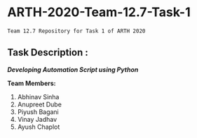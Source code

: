# ARTH-2020-Team-12.7-Task-1
`
Team 12.7 Repository for Task 1 of ARTH 2020
`

## Task Description :
***Developing Automation Script using Python***

**Team Members:**
  1. Abhinav Sinha
  2. Anupreet Dube
  3. Piyush Bagani
  4. Vinay Jadhav
  5. Ayush Chaplot
